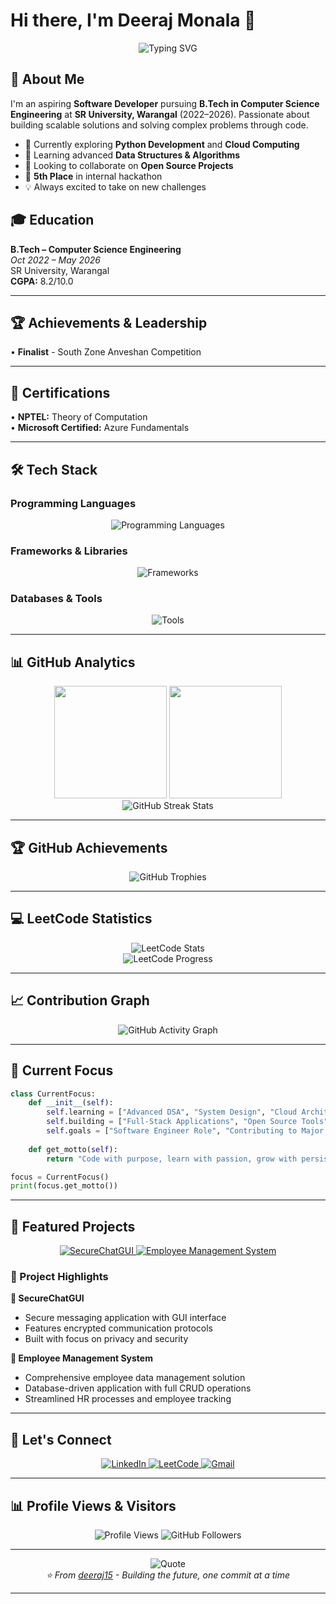 # Hi there, I'm Deeraj Monala 👋

<div align="center">
  <img src="https://readme-typing-svg.herokuapp.com?font=Fira+Code&size=30&duration=3000&pause=1000&color=00D8FF&center=true&vCenter=true&width=600&height=100&lines=Software+Developer;Problem+Solver;Tech+Enthusiast;Hackathon+Finalist" alt="Typing SVG" />
</div>

## 🚀 About Me

I'm an aspiring **Software Developer** pursuing **B.Tech in Computer Science Engineering** at **SR University, Warangal** (2022–2026). Passionate about building scalable solutions and solving complex problems through code.

- 🔭 Currently exploring **Python Development** and **Cloud Computing**
- 🌱 Learning advanced **Data Structures & Algorithms**
- 👯 Looking to collaborate on **Open Source Projects**
- 🥉 **5th Place** in internal hackathon
- 💡 Always excited to take on new challenges

## 🎓 Education

**B.Tech – Computer Science Engineering**  
*Oct 2022 – May 2026*  
SR University, Warangal  
**CGPA:** 8.2/10.0

---

## 🏆 Achievements & Leadership

• **Finalist** - South Zone Anveshan Competition

---

## 📜 Certifications

• **NPTEL:** Theory of Computation  
• **Microsoft Certified:** Azure Fundamentals

---

## 🛠️ Tech Stack

### Programming Languages
<p align="center">
  <img src="https://skillicons.dev/icons?i=python,html,css,js" alt="Programming Languages" />
</p>

### Frameworks & Libraries
<p align="center">
  <img src="https://skillicons.dev/icons?i=react,nodejs" alt="Frameworks" />
</p>

### Databases & Tools
<p align="center">
  <img src="https://skillicons.dev/icons?i=mysql,mongodb,git,github,vscode" alt="Tools" />
</p>

---

## 📊 GitHub Analytics

<div align="center">
  <img height="180em" src="https://github-readme-stats.vercel.app/api?username=deeraj15&show_icons=true&theme=github_dark&include_all_commits=true&count_private=true&hide_border=true&bg_color=0D1117&title_color=58A6FF&icon_color=58A6FF&text_color=C9D1D9"/>
  <img height="180em" src="https://github-readme-stats.vercel.app/api/top-langs/?username=deeraj15&layout=compact&theme=github_dark&hide_border=true&bg_color=0D1117&title_color=58A6FF&text_color=C9D1D9"/>
</div>

<div align="center">
  <img src="https://github-readme-streak-stats.herokuapp.com/?user=deeraj15&theme=github-dark-blue&hide_border=true&background=0D1117&stroke=58A6FF&ring=58A6FF&fire=FFA500&currStreakLabel=58A6FF" alt="GitHub Streak Stats"/>
</div>

---

## 🏆 GitHub Achievements

<div align="center">
  <img src="https://github-profile-trophy.vercel.app/?username=deeraj15&theme=github_dark&no-frame=true&no-bg=true&column=7&margin-w=15&margin-h=15" alt="GitHub Trophies"/>
</div>

---

## 💻 LeetCode Statistics

<div align="center">
  <img src="https://leetcard.jacoblin.cool/DeerajMonala?theme=dark&font=Noto%20Sans&ext=contest" alt="LeetCode Stats"/>
</div>

<div align="center">
  <img src="https://leetcode-stats-api.herokuapp.com/DeerajMonala?theme=dark" alt="LeetCode Progress"/>
</div>

---

## 📈 Contribution Graph

<div align="center">
  <img src="https://github-readme-activity-graph.vercel.app/graph?username=deeraj15&theme=github-compact&hide_border=true&bg_color=0D1117&color=58A6FF&line=58A6FF&point=FFFFFF" alt="GitHub Activity Graph"/>
</div>

---

## 🎯 Current Focus

```python
class CurrentFocus:
    def __init__(self):
        self.learning = ["Advanced DSA", "System Design", "Cloud Architecture"]
        self.building = ["Full-Stack Applications", "Open Source Tools"]
        self.goals = ["Software Engineer Role", "Contributing to Major OSS Projects"]
    
    def get_motto(self):
        return "Code with purpose, learn with passion, grow with persistence"

focus = CurrentFocus()
print(focus.get_motto())
```

---

## 🌟 Featured Projects

<div align="center">
  <a href="https://github.com/deeraj15/SecureChatGUI">
    <img src="https://github-readme-stats.vercel.app/api/pin/?username=deeraj15&repo=SecureChatGUI&theme=github_dark&hide_border=true&bg_color=0D1117&title_color=58A6FF&text_color=C9D1D9" alt="SecureChatGUI"/>
  </a>
  <a href="https://github.com/deeraj15/EmployeeManagementSystem">
    <img src="https://github-readme-stats.vercel.app/api/pin/?username=deeraj15&repo=EmployeeManagementSystem&theme=github_dark&hide_border=true&bg_color=0D1117&title_color=58A6FF&text_color=C9D1D9" alt="Employee Management System"/>
  </a>
</div>

### 💼 Project Highlights

**🔐 SecureChatGUI**
- Secure messaging application with GUI interface
- Features encrypted communication protocols
- Built with focus on privacy and security

**👥 Employee Management System**
- Comprehensive employee data management solution
- Database-driven application with full CRUD operations
- Streamlined HR processes and employee tracking

---

## 🤝 Let's Connect

<div align="center">
  <a href="https://linkedin.com/in/deeraj-monala">
    <img src="https://img.shields.io/badge/LinkedIn-0077B5?style=for-the-badge&logo=linkedin&logoColor=white" alt="LinkedIn"/>
  </a>
  <a href="https://leetcode.com/u/DeerajMonala/">
    <img src="https://img.shields.io/badge/LeetCode-FFA116?style=for-the-badge&logo=leetcode&logoColor=black" alt="LeetCode"/>
  </a>
  <a href="mailto:deerajmonala@gmail.com">
    <img src="https://img.shields.io/badge/Gmail-D14836?style=for-the-badge&logo=gmail&logoColor=white" alt="Gmail"/>
  </a>
</div>

---

## 📊 Profile Views & Visitors

<div align="center">
  <img src="https://komarev.com/ghpvc/?username=deeraj15&label=Profile%20Views&color=58A6FF&style=for-the-badge" alt="Profile Views"/>
  <img src="https://img.shields.io/github/followers/deeraj15?label=Followers&style=for-the-badge&color=58A6FF" alt="GitHub Followers"/>
</div>

---

<div align="center">
  <img src="https://quotes-github-readme.vercel.app/api?type=horizontal&theme=dark&quote=The%20best%20way%20to%20predict%20the%20future%20is%20to%20create%20it&author=Peter%20Drucker" alt="Quote"/>
</div>

<div align="center">
  <i>⭐ From <a href="https://github.com/deeraj15">deeraj15</a> - Building the future, one commit at a time</i>
</div>

---
